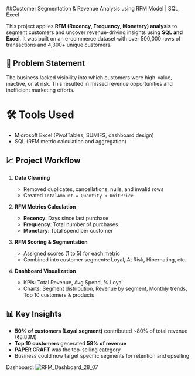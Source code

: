 ##Customer Segmentation & Revenue Analysis using RFM Model | SQL, Excel

This project applies **RFM (Recency, Frequency, Monetary) analysis** to segment customers and uncover revenue-driving insights using **SQL and Excel**.
It was built on an e-commerce dataset with over 500,000 rows of transactions and 4,300+ unique customers.

## 📌 Problem Statement
The business lacked visibility into which customers were high-value, inactive, or at risk. This resulted in missed revenue opportunities and inefficient marketing efforts.

# 🛠 Tools Used
- Microsoft Excel (PivotTables, SUMIFS, dashboard design)
- SQL (RFM metric calculation and aggregation)

## 📈 Project Workflow

1. **Data Cleaning**
   - Removed duplicates, cancellations, nulls, and invalid rows
   - Created `TotalAmount = Quantity × UnitPrice`

2. **RFM Metrics Calculation**
   - **Recency**: Days since last purchase
   - **Frequency**: Total number of purchases
   - **Monetary**: Total spend per customer

3. **RFM Scoring & Segmentation**
   - Assigned scores (1 to 5) for each metric
   - Combined into customer segments: Loyal, At Risk, Hibernating, etc.

4. **Dashboard Visualization**
   - KPIs: Total Revenue, Avg Spend, % Loyal
   - Charts: Segment distribution, Revenue by segment, Monthly trends, Top 10 customers & products

## 📊 Key Insights
- **50% of customers (Loyal segment)** contributed ~80% of total revenue (₹8.88M)
- **Top 10 customers** generated **58% of revenue**
- **PAPER CRAFT** was the top-selling category
- Business could now target specific segments for retention and upselling

Dashboard:
![RFM_Dashboard_28_07](https://github.com/user-attachments/assets/46a1ac5d-46c5-4878-bea5-2085017e59c4)





